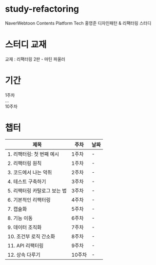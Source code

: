 # study-refactoring

NaverWebtoon Contents Platform Tech 홍영준 디자인패턴 & 리팩터링 스터디

# 스터디 교재
교재 : 리팩터링 2판 - 마틴 파울러

# 기간
1주차  
...  
10주차  

# 챕터
|제목|주차|날짜|
|---|---|---|
|1. 리팩터링: 첫 번째 예시|1주차|-|
|2. 리팩터링 원칙|1주차|-|
|3. 코드에서 나는 악취|2주차|-|
|4. 테스트 구축하기|3주차|-|
|5. 리팩터링 카탈로그 보는 법|3주차|-|
|6. 기본적인 리팩터링|4주차|-|
|7. 캡슐화|5주차|-|
|8. 기능 이동|6주차|-|
|9. 데이터 조직화|7주차|-|
|10. 조건부 로직 간소화|8주차|-|
|11. API 리팩터링|9주차|-|
|12. 상속 다루기|10주차|-|
